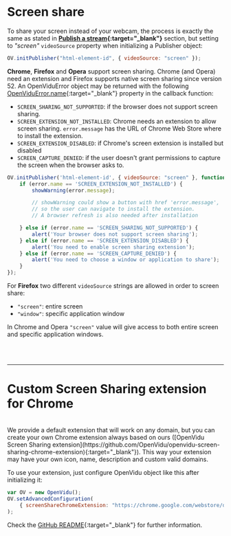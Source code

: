 # Screen share

To share your screen instead of your webcam, the process is exactly the same as stated in **[Publish a stream](/cheatsheet/publish-unpublish){:target="_blank"}** section, but setting to _"screen"_ `videoSource` property when initializing a Publisher object:

```javascript
OV.initPublisher("html-element-id", { videoSource: "screen" });
```

**Chrome**, **Firefox** and **Opera** support screen sharing. Chrome (and Opera) need an extension and Firefox supports native screen sharing since version 52. An OpenViduError object may be returned with the following [OpenViduError.name](../../api/openvidu-browser/enums/openviduerrorname.html){:target="_blank"} property in the callback function:

- `SCREEN_SHARING_NOT_SUPPORTED`: if the browser does not support screen sharing.
- `SCREEN_EXTENSION_NOT_INSTALLED`: Chrome needs an extension to allow screen sharing. `error.message` has the URL of Chrome Web Store where to install the extension.
- `SCREEN_EXTENSION_DISABLED`: if Chrome's screen extension is installed but disabled
- `SCREEN_CAPTURE_DENIED`: if the user doesn't grant permissions to capture the screen when the browser asks to.

```javascript
OV.initPublisher('html-element-id', { videoSource: "screen" }, function(error) {
    if (error.name == 'SCREEN_EXTENSION_NOT_INSTALLED') {
        showWarning(error.message);

        // showWarning could show a button with href 'error.message',
        // so the user can navigate to install the extension.
        // A browser refresh is also needed after installation

    } else if (error.name == 'SCREEN_SHARING_NOT_SUPPORTED') {
        alert('Your browser does not support screen sharing');
    } else if (error.name == 'SCREEN_EXTENSION_DISABLED') {
        alert('You need to enable screen sharing extension');
    } else if (error.name == 'SCREEN_CAPTURE_DENIED') {
        alert('You need to choose a window or application to share');
    }
});
```

For **Firefox** two different `videoSource` strings are allowed in order to screen share:

- `"screen"`: entire screen
- `"window"`: specific application window

In Chrome and Opera `"screen"` value will give access to both entire screen and specific application windows.

<br><br>
<hr>

# Custom Screen Sharing extension for Chrome
<br>
We provide a default extension that will work on any domain, but you can create your own Chrome extension always based on ours ([OpenVidu Screen Sharing extension](https://github.com/OpenVidu/openvidu-screen-sharing-chrome-extension){:target="_blank"}). This way your extension may have your own icon, name, description and custom valid domains.

To use your extension, just configure OpenVidu object like this after initializing it:

```javascript
var OV = new OpenVidu();
OV.setAdvancedConfiguration(
    { screenShareChromeExtension: "https://chrome.google.com/webstore/detail/EXTENSION_NAME/EXTENSION_ID" }
);
```

Check the [GitHub README](https://github.com/OpenVidu/openvidu-screen-sharing-chrome-extension){:target="_blank"} for further information.

<br>
